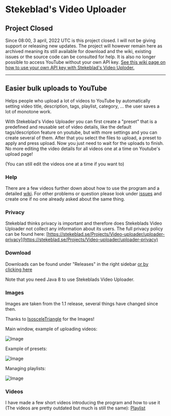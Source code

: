 # Stekeblad's Video Uploader

## Project Closed

Since 08:00, 3 april, 2022 UTC is this project closed. I will not be giving support or releasing new updates. The project will however remain here as archived meaning its still available for download and the wiki, existing issues or the source code can be consulted for help. It is also no longer possible to access YouTube without your own API key. [See this wiki page on how to use your own API key with Stekeblad's Video Uploder.](https://github.com/Stekeblad/Stekeblads-Video-Uploader/wiki/Personal-API-key)

---

## Easier bulk uploads to YouTube
Helps people who upload a lot of videos to YouTube by automatically
setting video title, description, tags, playlist,
category, ... the user saves a lot of monotone work.

With Stekeblad's Video Uploader you can first create a "preset"
that is a predefined and reusable set of video details, like the default
tags/description feature on youtube, but with more settings and you can create several of them.
After that you select the files to upload, a preset to apply and press upload.
Now you just need to wait for the uploads to finish. No more editing the
video details for all videos one at a time on Youtube's upload page!

(You can still edit the videos one at a time if you want to)

### Help
There are a few videos further down about how to use the program and a
detailed
[wiki](https://github.com/Stekeblad/Stekeblads-Video-Uploader/wiki)<!-- @IGNORE PREVIOUS: link -->.
For other problems or question please look under
[issues](https://github.com/Stekeblad/Stekeblads-Video-Uploader/issues)
and create one if no one already asked about the same thing.

### Privacy
Stekeblad thinks privacy is important and therefore does Stekeblads
Video Uploader not collect any information about its users. The full
privacy policy can be found here:
[https://stekeblad.se/Projects/Video-uploader/uploader-privacy](https://stekeblad.se/Projects/Video-uploader/uploader-privacy)

### Download
Downloads can be found under "Releases" in the right sidebar
[or by clicking here](https://github.com/Stekeblad/Stekeblads-Video-Uploader/releases)

Note that you need Java 8 to use Stekeblads Video Uploader.

### Images
Images are taken from the 1.1 release, several things have changed since
then.

Thanks to [IsosceleTriangle](https://www.twitch.tv/isosceletriangle) for the Images!

Main window, example of uploading videos:

![Image](https://drive.google.com/uc?export=download&id=1k0d8u9IL7XNiMG3pyNAZC_-3JvZ_L4si)

Example of presets:

![Image](https://drive.google.com/uc?export=download&id=1hF091bMMy2OfTUaXSjENhwGEzSWBZU85)

Managing playlists:

![Image](https://drive.google.com/uc?export=download&id=12sL1dRCQKD3zm8Vx1lvotoq8U9zfPiN9)


### Videos
I have made a few short videos introducing the program and how to use it
(The videos are pretty outdated but much is still the same):
[Playlist](https://www.youtube.com/playlist?list=PLAA2832YwTI9mddiWDeZ_RDnIjaBa8dP-)
